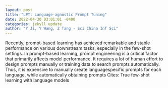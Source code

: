 ```yaml
--- 
layout: post 
title: "LPT: Language-agnostic Prompt Tuning" 
date: 2022-04-30 03:01:01 -0400 
categories: jekyll update 
author: "Y Ji, Y Wang, Z Tang - Sci China Inf Sci" 
--- 
```

Recently, prompt-based learning has achieved remarkable and stable performance on various downstream tasks, especially in the few-shot settings. In prompt-based learning, prompt engineering is a critical factor that primarily affects model performance. It requires a lot of human effort to design prompts manually or training data to search prompts automatically. Thus, it is expensive to manually create languagespecific prompts for each language, while automatically obtaining prompts Cites: True few-shot learning with language models